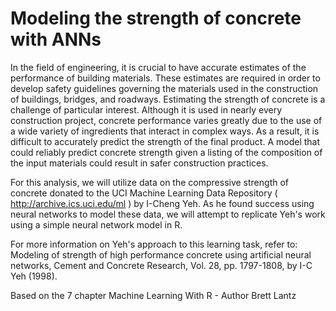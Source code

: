 # Modeling the strength of concrete with ANNs

In the field of engineering, it is crucial to have accurate estimates of the performance
of building materials. These estimates are required in order to develop safety
guidelines governing the materials used in the construction of buildings, bridges,
and roadways.
Estimating the strength of concrete is a challenge of particular interest. Although it is
used in nearly every construction project, concrete performance varies greatly due to
the use of a wide variety of ingredients that interact in complex ways. As a result, it
is difficult to accurately predict the strength of the final product. A model that could
reliably predict concrete strength given a listing of the composition of the input
materials could result in safer construction practices.


For this analysis, we will utilize data on the compressive strength of concrete donated
to the UCI Machine Learning Data Repository ( http://archive.ics.uci.edu/ml )
by I-Cheng Yeh. As he found success using neural networks to model these data, we
will attempt to replicate Yeh's work using a simple neural network model in R.


For more information on Yeh's approach to this learning task,
refer to: Modeling of strength of high performance concrete using
artificial neural networks, Cement and Concrete Research, Vol. 28,
pp. 1797-1808, by I-C Yeh (1998).

Based on the 7 chapter
Machine Learning With R - Author Brett Lantz

